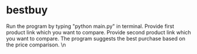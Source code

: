 # bestbuy
Run the program by typing "python main.py" in terminal.
Provide first product link which you want to compare.
Provide second product link which you want to compare.
The program suggests the best purchase based on the price comparison. \n
